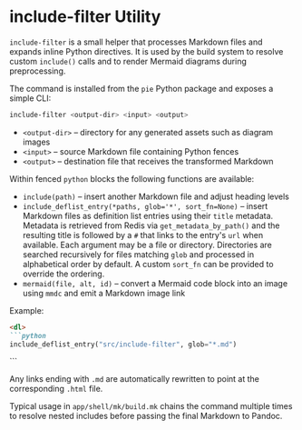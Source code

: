 # include-filter Utility

`include-filter` is a small helper that processes Markdown files and expands
inline Python directives. It is used by the build system to resolve custom
`include()` calls and to render Mermaid diagrams during preprocessing.

The command is installed from the `pie` Python package and exposes a simple
CLI:

```bash
include-filter <output-dir> <input> <output>
```

- `<output-dir>` – directory for any generated assets such as diagram images
- `<input>` – source Markdown file containing Python fences
- `<output>` – destination file that receives the transformed Markdown

Within fenced `python` blocks the following functions are available:

- `include(path)` – insert another Markdown file and adjust heading levels
- `include_deflist_entry(*paths, glob='*', sort_fn=None)` – insert Markdown
  files as definition list entries using their `title` metadata. Metadata is
  retrieved from Redis via `get_metadata_by_path()` and the resulting title is
  followed by a `#` that links to the entry's `url` when available. Each
  argument may be a file or directory. Directories are searched recursively for
  files matching `glob` and processed in alphabetical order by default. A
  custom `sort_fn` can be provided to override the ordering.
- `mermaid(file, alt, id)` – convert a Mermaid code block into an image using
  `mmdc` and emit a Markdown image link

Example:

```markdown
<dl>
```python
include_deflist_entry("src/include-filter", glob="*.md")
```
</dl>
```

Any links ending with `.md` are automatically rewritten to point at the
corresponding `.html` file.

Typical usage in `app/shell/mk/build.mk` chains the command multiple times to
resolve nested includes before passing the final Markdown to Pandoc.

